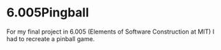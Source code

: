6.005Pingball
=============

For my final project in 6.005 (Elements of Software Construction at MIT) I had to recreate a pinball game. 
